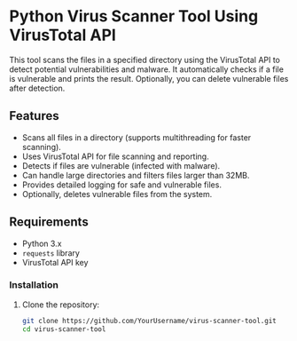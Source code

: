 # Python Virus Scanner Tool Using VirusTotal API

This tool scans the files in a specified directory using the VirusTotal API to detect potential vulnerabilities and malware. It automatically checks if a file is vulnerable and prints the result. Optionally, you can delete vulnerable files after detection.

## Features
- Scans all files in a directory (supports multithreading for faster scanning).
- Uses VirusTotal API for file scanning and reporting.
- Detects if files are vulnerable (infected with malware).
- Can handle large directories and filters files larger than 32MB.
- Provides detailed logging for safe and vulnerable files.
- Optionally, deletes vulnerable files from the system.

## Requirements
- Python 3.x
- `requests` library
- VirusTotal API key

### Installation

1. Clone the repository:
   ```bash
   git clone https://github.com/YourUsername/virus-scanner-tool.git
   cd virus-scanner-tool
